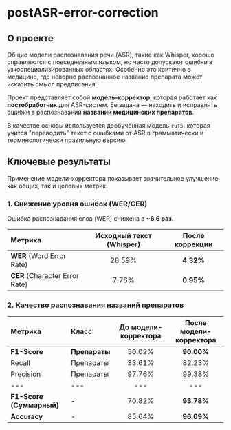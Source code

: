 # postASR-error-correction

## О проекте

Общие модели распознавания речи (ASR), такие как Whisper, хорошо справляются с повседневным языком, но часто допускают ошибки в узкоспециализированных областях. Особенно это критично в медицине, где неверно распознанное название препарата может исказить смысл предписания.

Проект представляет собой **модель-корректор**, которая работает как **постобработчик** для ASR-систем. Ее задача — находить и исправлять ошибки в распознавании **названий медицинских препаратов**.

В качестве основы используется дообученная модель `ruT5`, которая учится "переводить" текст с ошибками от ASR в грамматически и терминологически правильную версию.

## Ключевые результаты

Применение модели-корректора показывает значительное улучшение как общих, так и целевых метрик.

### 1. Снижение уровня ошибок (WER/CER)

Ошибка распознавания слов (WER) снижена в **~6.6 раз**.

| Метрика | Исходный текст (Whisper) | После коррекции |
| :--- | :---: | :---: |
| **WER** (Word Error Rate) | 28.59% | **4.32%** |
| **CER** (Character Error Rate) | 7.76% | **0.95%** |

### 2. Качество распознавания названий препаратов

| Метрика | Класс | До модели-корректора | После модели-корректора |
| :--- | :--- | :---: | :---: |
| **F1-Score** | **Препараты** | 50.02% | **90.00%** |
| Recall | Препараты | 33.61% | 82.23% |
| Precision | Препараты | 97.76% | 99.38% |
| --- | --- | --- | --- |
| **F1-Score (Суммарный)** | - | 70.82% | **93.78%** |
| **Accuracy** | - | 85.64% | **96.09%** |
